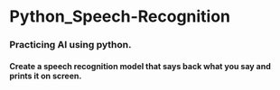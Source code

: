 # Python_Speech-Recognition
### Practicing AI using python.

#### Create a speech recognition model that says back what you say and prints it on screen.

